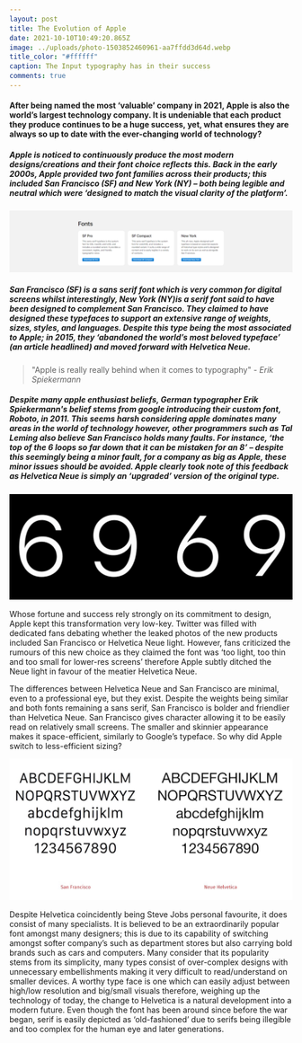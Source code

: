 ```yaml
---
layout: post
title: The Evolution of Apple
date: 2021-10-10T10:49:20.865Z
image: ../uploads/photo-1503852460961-aa7ffdd3d64d.webp
title_color: "#ffffff"
caption: The Input typography has in their success
comments: true
---
```

#### After being named the most ‘valuable’ company in 2021, Apple is also the world’s largest technology company. It is undeniable that each product they produce continues to be a huge success, yet, what ensures they are always so up to date with the ever-changing world of technology?

##### Apple is noticed to continuously produce the most modern designs/creations and their font choice reflects this. Back in the early 2000s, Apple provided two font families across their products; this included San Francisco (SF) and New York (NY) – both being legible and neutral which were ‘designed to match the visual clarity of the platform’. 

![This is the variations of the previous apple fonts and how/where they are best used ](../uploads/1-hx9owwhhi55sd7yiba27bg.png)

##### San Francisco (SF) is a sans serif font which is very common for digital screens whilst interestingly, New York (NY)is a serif font said to have been designed to complement San Francisco. They claimed to have designed these typefaces to support an extensive range of weights, sizes, styles, and languages. Despite this type being the most associated to Apple; in 2015, they ‘abandoned the world’s most beloved typeface’ (an article headlined) and moved forward with Helvetica Neue.



> "Apple is really really behind when it comes to typography" - *Erik Spiekermann*

##### Despite many apple enthusiast beliefs, German typographer Erik Spiekermann's belief stems from google introducing their custom font, Roboto, in 2011. This seems harsh considering apple dominates many areas in the world of technology however, other programmers such as Tal Leming also believe San Francisco holds many faults. For instance, ‘the top of the 6 loops so far down that it can be mistaken for an 8’ – despite this seemingly being a minor fault, for a company as big as Apple, these minor issues should be avoided. Apple clearly took note of this feedback as Helvetica Neue is simply an ‘upgraded’ version of the original type.

![San Francisco (On the left) vs Helvetica (On the right)](../uploads/alternate-6-and-9-san-francisco-font.png)



Whose fortune and success rely strongly on its commitment to design, Apple kept this transformation very low-key. Twitter was filled with dedicated fans debating whether the leaked photos of the new products included San Francisco or Helvetica Neue light. However, fans criticized the rumours of this new choice as they claimed the font was ‘too light, too thin and too small for lower-res screens’ therefore Apple subtly ditched the Neue light in favour of the meatier Helvetica Neue.

The differences between Helvetica Neue and San Francisco are minimal, even to a professional eye, but they exist. Despite the weights being similar and both fonts remaining a sans serif, San Francisco is bolder and friendlier than Helvetica Neue. San Francisco gives character allowing it to be easily read on relatively small screens. The smaller and skinnier appearance makes it space-efficient, similarly to Google’s typeface. So why did Apple switch to less-efficient sizing? 

![](../uploads/1-hzs5qtcfxgqtiwctbngggq.jpeg)



Despite Helvetica coincidently being Steve Jobs personal favourite, it does consist of many specialists. It is believed to be an extraordinarily popular font amongst many designers; this is due to its capability of switching amongst softer company’s such as department stores but also carrying bold brands such as cars and computers. Many consider that its popularity stems from its simplicity, many types consist of over-complex designs with unnecessary embellishments making it very difficult to read/understand on smaller devices. A worthy type face is one which can easily adjust between high/low resolution and big/small visuals therefore, weighing up the technology of today, the change to Helvetica is a natural development into a modern future. Even though the font has been around since before the war began, serif is easily depicted as ‘old-fashioned’ due to serifs being illegible and too complex for the human eye and later generations.
